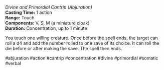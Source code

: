 *Divine and Primordial Cantrip (Abjuration)*    
**Casting Time:** 1 action    
**Range:** Touch  
**Components:** V, S, M (a miniature cloak)  
**Duration:** Concentration, up to 1 minute

You touch one willing creature. Once before the spell ends, the target can roll a d4 and add the number rolled to one save of its choice. It can roll the die before or after making the save. The spell then ends.

#abjuration #action #cantrip #concentration #divine #primordial #somatic #verbal
